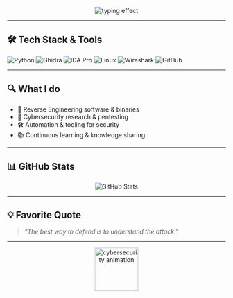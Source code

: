 <p align="center">
  <img src="https://readme-typing-svg.demolab.com?font=Fira+Code&size=28&pause=1500&center=true&vCenter=true&width=700&lines=Reverse+Engineering+%26+Cybersecurity;Exploring+the+art+of+code+and+security;Welcome+to+my+GitHub+profile" alt="typing effect" />
</p>

---

## 🛠️ Tech Stack & Tools

![Python](https://img.shields.io/badge/Python-333?style=for-the-badge&logo=python&logoColor=ffdd54)
![Ghidra](https://img.shields.io/badge/Ghidra-333?style=for-the-badge&logo=ghidra)
![IDA Pro](https://img.shields.io/badge/IDA%20Pro-333?style=for-the-badge&logo=ida)
![Linux](https://img.shields.io/badge/Linux-333?style=for-the-badge&logo=linux)
![Wireshark](https://img.shields.io/badge/Wireshark-333?style=for-the-badge&logo=wireshark)
![GitHub](https://img.shields.io/badge/GitHub-333?style=for-the-badge&logo=github)

---

## 🔍 What I do

- 🔄 Reverse Engineering software & binaries  
- 🔐 Cybersecurity research & pentesting  
- 🛠️ Automation & tooling for security  
- 📚 Continuous learning & knowledge sharing

---

## 📊 GitHub Stats

<p align="center">
  <img src="https://github-readme-stats.vercel.app/api?username=YOUR_GITHUB_USERNAME&show_icons=true&theme=radical" alt="GitHub Stats" />
</p>

---

## 💡 Favorite Quote

> *“The best way to defend is to understand the attack.”*

---

<p align="center">
  <img src="https://media.giphy.com/media/3o6ZtaO9BZHcOjmErm/giphy.gif" width="100" alt="cybersecurity animation" />
</p>
